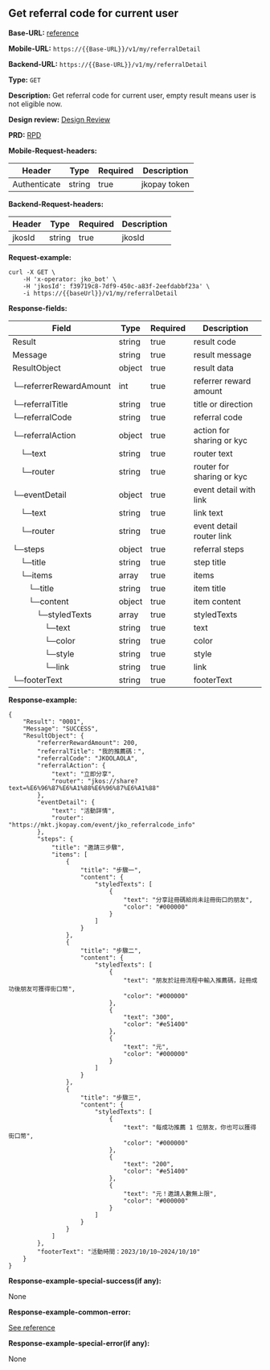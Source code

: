 #
## Get referral code for current user

**Base-URL:** [reference](https://jkopay.atlassian.net/wiki/spaces/RD4/pages/53215233/jkopay-referral-svc+Base-URL+reference)

**Mobile-URL:** `https://{{Base-URL}}/v1/my/referralDetail`

**Backend-URL:** `https://{{Base-URL}}/v1/my/referralDetail`

**Type:** `GET`

**Description:** Get referral code for current user, empty result means user is not eligible now.

**Design review:** [Design Review](https://jkopay.atlassian.net/wiki/spaces/RD4/pages/33424007/referral+code+Design+Review)

**PRD:** [RPD](https://jkopay.atlassian.net/wiki/spaces/PM/pages/29687846)

**Mobile-Request-headers:**

| Header       | Type   | Required | Description  |
|--------------|--------|----------|--------------|
| Authenticate | string | true     | jkopay token |

**Backend-Request-headers:**

| Header | Type   | Required | Description |
|--------|--------|----------|-------------|
| jkosId | string | true     | jkosId      |

**Request-example:**
```
curl -X GET \
    -H 'x-operator: jko_bot' \
    -H 'jkosId': f39719c8-7df9-450c-a83f-2eefdabbf23a' \
    -i https://{{baseUrl}}/v1/my/referralDetail
```

**Response-fields:**

| Field                           | Type   | Required | Description               |
|---------------------------------|--------|----------|---------------------------|
| Result                          | string | true     | result code               |
| Message                         | string | true     | result message            |
| ResultObject                    | object | true     | result data               |
| └─referrerRewardAmount          | int    | true     | referrer reward amount    |
| └─referralTitle                 | string | true     | title or direction        |
| └─referralCode                  | string | true     | referral code             |
| └─referralAction                | object | true     | action for sharing or kyc |
| &emsp;└─text                    | string | true     | router text               |
| &emsp;└─router                  | string | true     | router for sharing or kyc |
| └─eventDetail                   | object | true     | event detail with link    |
| &emsp;└─text                    | string | true     | link text                 |
| &emsp;└─router                  | string | true     | event detail router link  |
| └─steps                         | object | true     | referral steps            |
| &emsp;└─title                   | string | true     | step title                |
| &emsp;└─items                   | array  | true     | items                     |
| &emsp;&emsp;└─title             | string | true     | item title                |
| &emsp;&emsp;└─content           | object | true     | item content              |
| &emsp;&emsp;&emsp;└─styledTexts | array  | true     | styledTexts               |
| &emsp;&emsp;&emsp;&emsp;└─text  | string | true     | text                      |
| &emsp;&emsp;&emsp;&emsp;└─color | string | true     | color                     |
| &emsp;&emsp;&emsp;&emsp;└─style | string | true     | style                     |
| &emsp;&emsp;&emsp;&emsp;└─link  | string | true     | link                      |
| └─footerText                    | string | true     | footerText                |

**Response-example:**
```
{
    "Result": "0001",
    "Message": "SUCCESS",
    "ResultObject": {
        "referrerRewardAmount": 200,
        "referralTitle": "我的推薦碼：",
        "referralCode": "JKOOLAOLA",
        "referralAction": {
            "text": "立即分享",
            "router": "jkos://share?text=%E6%96%87%E6%A1%88%E6%96%87%E6%A1%88"
        },
        "eventDetail": {
            "text": "活動詳情",
            "router": "https://mkt.jkopay.com/event/jko_referralcode_info"
        },
        "steps": {
            "title": "邀請三步驟",
            "items": [
                {
                    "title": "步驟一",
                    "content": {
                        "styledTexts": [
                            {
                                "text": "分享註冊碼給尚未註冊街口的朋友",
                                "color": "#000000"
                            }
                        ]
                    }
                },
                {
                    "title": "步驟二",
                    "content": {
                        "styledTexts": [
                            {
                                "text": "朋友於註冊流程中輸入推薦碼，註冊成功後朋友可獲得街口幣",
                                "color": "#000000"
                            },
                            {
                                "text": "300",
                                "color": "#e51400"
                            },
                            {
                                "text": "元",
                                "color": "#000000"
                            }
                        ]
                    }
                },
                {
                    "title": "步驟三",
                    "content": {
                        "styledTexts": [
                            {
                                "text": "每成功推薦 1 位朋友，你也可以獲得街口幣",
                                "color": "#000000"
                            },
                            {
                                "text": "200",
                                "color": "#e51400"
                            },
                            {
                                "text": "元！邀請人數無上限",
                                "color": "#000000"
                            }
                        ]
                    }
                }
            ]
        },
        "footerText": "活動時間：2023/10/10~2024/10/10"
    }
}
```

**Response-example-special-success(if any):**

None

**Response-example-common-error:**

[See reference](https://jkopay.atlassian.net/wiki/spaces/RD4/pages/29852060/jkopay-app-svc+result+code)

**Response-example-special-error(if any):**

None